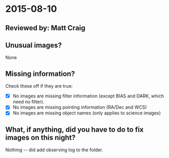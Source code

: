 # 2015-08-10

## Reviewed by:   Matt Craig 

## Unusual images?

None

## Missing information?

Check these off if they are true:

- [x] No images are missing filter information (except BIAS and DARK, which need no filter).
- [x] No images are missing pointing information (RA/Dec and WCS)
- [x] No images are missing object names (only applies to science images)

## What, if anything, did you have to do to fix images on this night?

Nothing -- did add observing log to the folder.
